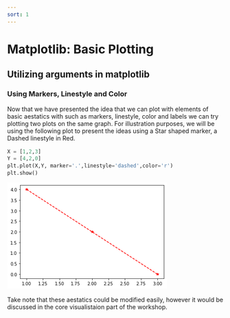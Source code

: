 ```yaml
---
sort: 1
---
```


# Matplotlib: Basic Plotting
## Utilizing arguments in matplotlib
### Using Markers, Linestyle and Color

Now that we have presented the idea that we can plot with elements of basic aestatics with such as markers, linestyle, color and labels we can try plotting two plots on the same graph. For illustration purposes, we will be using the following plot to present the ideas using a Star shaped marker, a Dashed linestyle in Red.
```python
X = [1,2,3]
Y = [4,2,0]
plt.plot(X,Y, marker='.',linestyle='dashed',color='r')
plt.show()
```
![WorkshopImage2](https://raw.githubusercontent.com/darren1998s/darren1998s.github.io/main/assets/images/tfi/basics%20plt/workshop2.png)

Take note that these aestatics could be modified easily, however it would be discussed in the core visualistaion part of the workshop.

